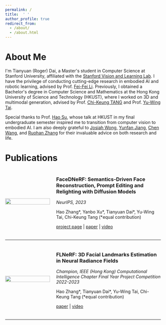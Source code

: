 ```yaml
---
permalink: /
title:  ' '
author_profile: true
redirect_from: 
  - /about/
  - /about.html
---
```


# About Me

I'm Tianyuan (Roger) Dai, a Master's student in Computer Science at Stanford University, affiliated with the [Stanford Vision and Learning Lab](https://svl.stanford.edu/). I have the privilege of conducting cutting-edge research in embodied AI and robotic learning, advised by Prof. [Fei-Fei Li](https://engineering.stanford.edu/people/fei-fei-li). Previously, I obtained a Bachelor's degree in Computer Science and Mathematics at the Hong Kong University of Science and Technology (HKUST), where I worked on 3D and multimodal generation, advised by Prof. [Chi-Keung TANG](https://cse.hkust.edu.hk/admin/people/faculty/profile/cktang) and Prof. [Yu-Wing Tai](https://yuwingtai.github.io/). 

Special thanks to Prof. [Hao Su](https://cseweb.ucsd.edu/~haosu/), whose talk at HKUST in my final undergraduate semester inspired me to transition from computer vision to embodied AI. I am also deeply grateful to [Josiah Wong](https://jdw.ong/), [Yunfan Jiang](https://yunfanj.com/), [Chen Wang](https://www.chenwangjeremy.net/), and [Ruohan Zhang](https://ai.stanford.edu/~zharu/) for their invaluable advice on both research and life.

# Publications

<div style="display: flex; align-items: center; margin-bottom: 20px;">
  <div style="width: 30%; margin-right: 20px;">
    <img src="/images/Cover-FaceDNeRF.gif" style="width: 100%;">
  </div>
  <div style="width: 70%;">
    <h3>FaceDNeRF: Semantics-Driven Face Reconstruction, Prompt Editing and Relighting with Diffusion Models</h3>
    <p><em>NeurIPS, 2023</em></p>
    <p>Hao Zhang*, Yanbo Xu*, Tianyuan Dai*, Yu-Wing Tai, Chi-Keung Tang (*equal contribution)</p>
    <p><a href="https://github.com/BillyXYB/FaceDNeRF">project page</a> | <a href="https://arxiv.org/abs/2306.00783">paper</a> | <a href="https://youtu.be/paxqlzW7z1Q">video</a></p>
  </div>
</div>

---

<div style="display: flex; align-items: center; margin-bottom: 20px;">
  <div style="width: 30%; margin-right: 20px;">
    <img src="/images/Cover-FLNeRF.gif" style="width: 100%;">
  </div>
  <div style="width: 70%;">
    <h3>FLNeRF: 3D Facial Landmarks Estimation in Neural Radiance Fields</h3>
    <p><em>Champion, IEEE (Hong Kong) Computational Intelligence Chapter Final Year Project Competition 2022-2023</em></p>
    <p>Hao Zhang*, Tianyuan Dai*, Yu-Wing Tai, Chi-Keung Tang (*equal contribution)</p>
    <p><a href="https://arxiv.org/abs/2211.11202">paper</a> | <a href="https://github.com/ZHANG1023/FLNeRF">video</a></p>
  </div>
</div>

---
